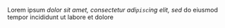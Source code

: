 Lorem ipsum _dolor sit amet, consectetur_ *adi`pisc`ing elit, sed* do eiusmod tempor incididunt ut labore et dolore
